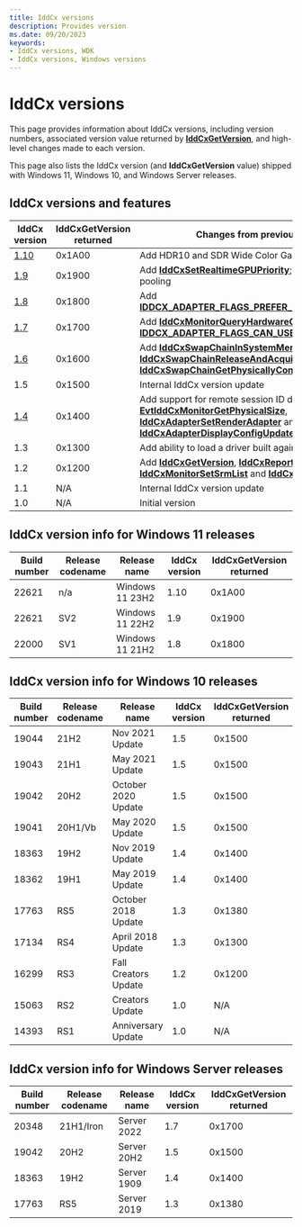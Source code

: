 ```yaml
---
title: IddCx versions
description: Provides version
ms.date: 09/20/2023
keywords:
- IddCx versions, WDK
- IddCx versions, Windows versions
---
```


# IddCx versions

This page provides information about IddCx versions, including version numbers, associated version value returned by [**IddCxGetVersion**](/windows-hardware/drivers/ddi/iddcx/nf-iddcx-iddcxgetversion), and high-level changes made to each version.

This page also lists the IddCx version (and **IddCxGetVersion** value) shipped with Windows 11, Windows 10, and Windows Server releases.

## IddCx versions and features

| IddCx version | IddCxGetVersion returned | Changes from previous public version |
| ------------- | ------------------------ | ------------------------------------ |
| [1.10](iddcx1.10-updates.md) | 0x1A00 | Add HDR10 and SDR Wide Color Gamut (WCG) support |
| [1.9](iddcx1.9-updates.md) | 0x1900 | Add [**IddCxSetRealtimeGPUPriority**](/windows-hardware/drivers/ddi/iddcx/nf-iddcx-iddcxsetrealtimegpupriority); disallow UMDF process pooling |
| [1.8](iddcx1.8-updates.md) | 0x1800 | Add [**IDDCX_ADAPTER_FLAGS_PREFER_PRECISE_PRESENT_REGIONS**](/windows-hardware/drivers/ddi/iddcx/ne-iddcx-iddcx_adapter_flags) |
| [1.7](iddcx1.7-updates.md) | 0x1700 | Add [**IddCxMonitorQueryHardwareCursor2**](/windows-hardware/drivers/ddi/iddcx/nf-iddcx-iddcxmonitorqueryhardwarecursor2) and deprecate [**IDDCX_ADAPTER_FLAGS_CAN_USE_MOVE_REGIONS**](/windows-hardware/drivers/ddi/iddcx/ne-iddcx-iddcx_adapter_flags) |
| [1.6](iddcx1.6-updates.md) | 0x1600 | Add [**IddCxSwapChainInSystemMemory**](/windows-hardware/drivers/ddi/iddcx/nf-iddcx-iddcxswapchaininsystemmemory), [**IddCxSwapChainReleaseAndAcquireSystemBuffer**](/windows-hardware/drivers/ddi/iddcx/nf-iddcx-iddcxswapchainreleaseandacquiresystembuffer) and [**IddCxSwapChainGetPhysicallyContiguousAddress**](/windows-hardware/drivers/ddi/iddcx/nf-iddcx-iddcxswapchaingetphysicallycontiguousaddress) |
| 1.5                        | 0x1500 | Internal IddCx version update |
| [1.4](iddcx1.4-updates.md) | 0x1400 | Add support for remote session ID drivers, [**EvtIddCxMonitorGetPhysicalSize**](/windows-hardware/drivers/ddi/iddcx/nc-iddcx-evt_idd_cx_monitor_get_physical_size), [**IddCxAdapterSetRenderAdapter**](/windows-hardware/drivers/ddi/iddcx/nf-iddcx-iddcxadaptersetrenderadapter) and [**IddCxAdapterDisplayConfigUpdate**](/windows-hardware/drivers/ddi/iddcx/nc-iddcx-pfn_iddcxadapterdisplayconfigupdate) |
| 1.3                        | 0x1300 | Add ability to load a driver built against IddCx 1.3 or above |
| 1.2                        | 0x1200 | Add [**IddCxGetVersion**](/windows-hardware/drivers/ddi/iddcx/nf-iddcx-iddcxgetversion), [**IddCxReportCriticalError**](/windows-hardware/drivers/ddi/iddcx/nf-iddcx-iddcxreportcriticalerror), [**IddCxMonitorSetSrmList**](/windows-hardware/drivers/ddi/iddcx/nf-iddcx-iddcxmonitorsetsrmlist) and [**IddCxMonitorGetSrmListVersion**](/windows-hardware/drivers/ddi/iddcx/nf-iddcx-iddcxmonitorgetsrmlistversion) |
| 1.1                        | N/A    | Internal IddCx version update |
| 1.0                        | N/A    | Initial version |

## IddCx version info for Windows 11 releases

| Build number | Release codename | Release name         | IddCx version | IddCxGetVersion returned |
| ------------ | ---------------- | -------------------- | ------------- | ------------------------ |
| 22621        | n/a              | Windows 11 23H2      | 1.10          | 0x1A00 |
| 22621        | SV2              | Windows 11 22H2      | 1.9           | 0x1900 |
| 22000        | SV1              | Windows 11 21H2      | 1.8           | 0x1800 |

## IddCx version info for Windows 10 releases

| Build number | Release codename | Release name         | IddCx version | IddCxGetVersion returned |
| ------------ | ---------------- | -------------------- | ------------- | ------------------------ |
| 19044        | 21H2             | Nov 2021 Update      | 1.5           | 0x1500 |
| 19043        | 21H1             | May 2021 Update      | 1.5           | 0x1500 |
| 19042        | 20H2             | October 2020 Update  | 1.5           | 0x1500 |
| 19041        | 20H1/Vb          | May 2020 Update      | 1.5           | 0x1500 |
| 18363        | 19H2             | Nov 2019 Update      | 1.4           | 0x1400 |
| 18362        | 19H1             | May 2019 Update      | 1.4           | 0x1400 |
| 17763        | RS5              | October 2018 Update  | 1.3           | 0x1380 |
| 17134        | RS4              | April 2018 Update    | 1.3           | 0x1300 |
| 16299        | RS3              | Fall Creators Update | 1.2           | 0x1200 |
| 15063        | RS2              | Creators Update      | 1.0           | N/A    |
| 14393        | RS1              | Anniversary Update   | 1.0           | N/A    |

## IddCx version info for Windows Server releases

| Build number | Release codename | Release name | IddCx version | IddCxGetVersion returned |
| ------------ | ---------------- | ------------ | ------------- | ------------------------ |
| 20348        | 21H1/Iron        | Server 2022  | 1.7           | 0x1700 |
| 19042        | 20H2             | Server 20H2  | 1.5           | 0x1500 |
| 18363        | 19H2             | Server 1909  | 1.4           | 0x1400 |
| 17763        | RS5              | Server 2019  | 1.3           | 0x1380 |
